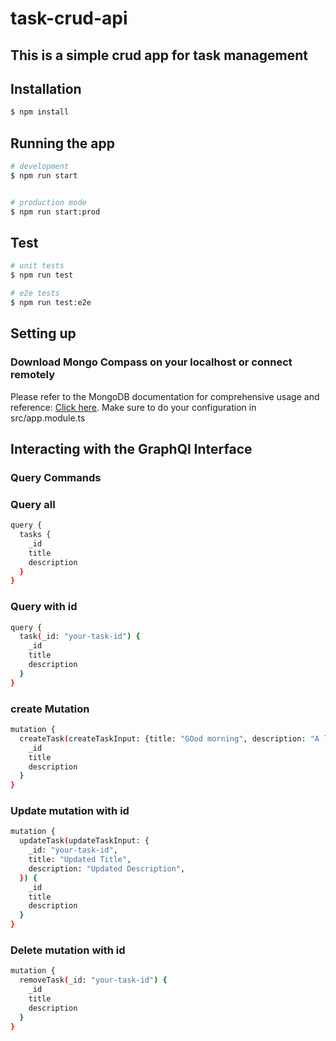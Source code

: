 # task-crud-api


## This is a simple crud app for task management

## Installation

```bash
$ npm install
```

## Running the app

```bash
# development
$ npm run start


# production mode
$ npm run start:prod
```

## Test

```bash
# unit tests
$ npm run test

# e2e tests
$ npm run test:e2e


```
## Setting up

### Download Mongo Compass on your localhost or connect remotely
Please refer to the MongoDB documentation for comprehensive usage and reference: [Click here](https://docs.mongodb.com/).
Make sure to do your configuration in src/app.module.ts


## Interacting with the GraphQl Interface

### Query Commands

### Query all

```bash
query {
  tasks {
    _id
    title
    description
  }
}
```

### Query with id

```bash
query {
  task(_id: "your-task-id") {
    _id
    title
    description
  }
}
```


### create Mutation

```bash
mutation {
  createTask(createTaskInput: {title: "GOod morning", description: "A little chores"}) {
    _id
    title
    description
  }
}
```


### Update mutation with id

```bash
mutation {
  updateTask(updateTaskInput: {
    _id: "your-task-id",
    title: "Updated Title",
    description: "Updated Description",
  }) {
    _id
    title
    description
  }
}
```

### Delete mutation with id

```bash
mutation {
  removeTask(_id: "your-task-id") {
    _id
    title
    description
  }
}
```

